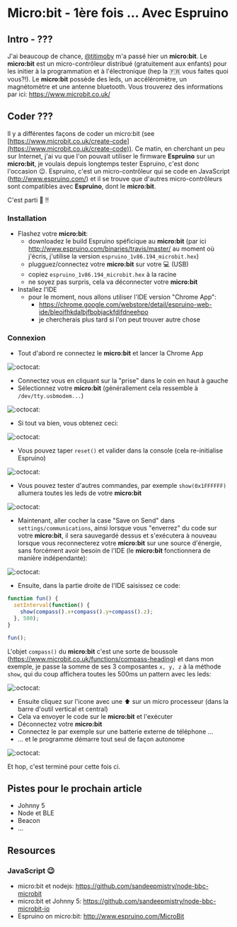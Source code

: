 # Micro:bit - 1ère fois ... Avec Espruino

## Intro - ???

J'ai beaucoup de chance, [@titimoby](https://twitter.com/titimoby) m'a passé hier un **micro:bit**. Le **micro:bit** est un micro-contrôleur distribué (gratuitement aux enfants) pour les initier à la programmation et à l'électronique (hep la :fr: vous faites quoi vous?!). Le **micro:bit** possède des leds, un accéléromètre, un magnétomètre et une antenne bluetooth. Vous trouverez des informations par ici: https://www.microbit.co.uk/

## Coder ???

Il y a différentes façons de coder un micro:bit (see [https://www.microbit.co.uk/create-code](https://www.microbit.co.uk/create-code)). Ce matin, en cherchant un peu sur Internet, j'ai vu que l'on pouvait utiliser le firmware **Espruino** sur un **micro:bit**, je voulais depuis longtemps tester Espruino, c'est donc l'occasion :wink:. Espruino, c'est un micro-contrôleur qui se code en JavaScript (http://www.espruino.com/) et il se trouve que d'autres micro-contrôleurs sont compatibles avec **Espruino**, dont le **micro:bit**.

C'est parti :rocket: :bangbang:

### Installation

- Flashez votre **micro:bit**:
  - downloadez le build Espruino spéficique au **micro:bit** (par ici http://www.espruino.com/binaries/travis/master/ au moment où j'écris, j'utilise la version `espruino_1v86.194_microbit.hex`)
  - plugguez/connectez votre **micro:bit** sur votre :computer: (USB)
  - copiez `espruino_1v86.194_microbit.hex` à la racine
  - ne soyez pas surpris, cela va déconnecter votre **micro:bit** 
- Installez l'IDE
  - pour le moment, nous allons utiliser l'IDE version "Chrome App":
    - https://chrome.google.com/webstore/detail/espruino-web-ide/bleoifhkdalbjfbobjackfdifdneehpo
    - je chercherais plus tard si l'on peut trouver autre chose

### Connexion

- Tout d'abord re connectez le **micro:bit** et lancer la Chrome App

![:octocat:](pic/espruino00.png)

- Connectez vous en cliquant sur la "prise" dans le coin en haut à gauche
- Sélectionnez votre **micro:bit** (générallement cela ressemble à `/dev/tty.usbmodem...`)

![:octocat:](pic/espruino01.png)

- Si tout va bien, vous obtenez ceci:

![:octocat:](pic/espruino02.png)

- Vous pouvez taper `reset()` et valider dans la console (cela re-initialise Espruino)

![:octocat:](pic/espruino03.png)

- Vous pouvez tester d'autres commandes, par exemple `show(0x1FFFFFF)` allumera toutes les leds de votre **micro:bit**

![:octocat:](pic/espruino04.png)

- Maintenant, aller cocher la case "Save on Send" dans `settings/communications`, ainsi lorsque vous "enverrez" du code sur votre **micro:bit**, il sera sauvegardé dessus et s'exécutera à nouveau lorsque vous reconnecterez votre **micro:bit** sur une source d'énergie, sans forcément avoir besoin de l'IDE (le **micro:bit** fonctionnera de manière indépendante):

![:octocat:](pic/espruino05.png)

- Ensuite, dans la partie droite de l'IDE saisissez ce code:

```javascript
function fun() {
  setInterval(function() {
    show(compass().x+compass().y+compass().z);
  }, 500);
}

fun();
```

L'objet `compass()` du **micro:bit** c'est une sorte de boussole (https://www.microbit.co.uk/functions/compass-heading) et dans mon exemple, je passe la somme de ses 3 composantes `x, y, z` à la méthode `show`, qui du coup affichera toutes les 500ms un pattern avec les leds:

![:octocat:](pic/espruino06.png)

- Ensuite cliquez sur l'icone avec une :arrow_up: sur un micro processeur (dans la barre d'outil vertical et central)
- Cela va envoyer le code sur le **micro:bit** et l'exécuter
- Déconnectez votre **micro:bit**
- Connectez le par exemple sur une batterie externe de téléphone ...
- ... et le programme démarre tout seul de façon autonome

![:octocat:](pic/espruino-microbit-00.jpg)

Et hop, c'est terminé pour cette fois ci.

## Pistes pour le prochain article

- Johnny 5
- Node et BLE
- Beacon
- ...

## Resources

### JavaScript :wink:

- micro:bit et nodejs: https://github.com/sandeepmistry/node-bbc-microbit
- micro:bit et Johnny 5: https://github.com/sandeepmistry/node-bbc-microbit-io
- Espruino on micro:bit: http://www.espruino.com/MicroBit

